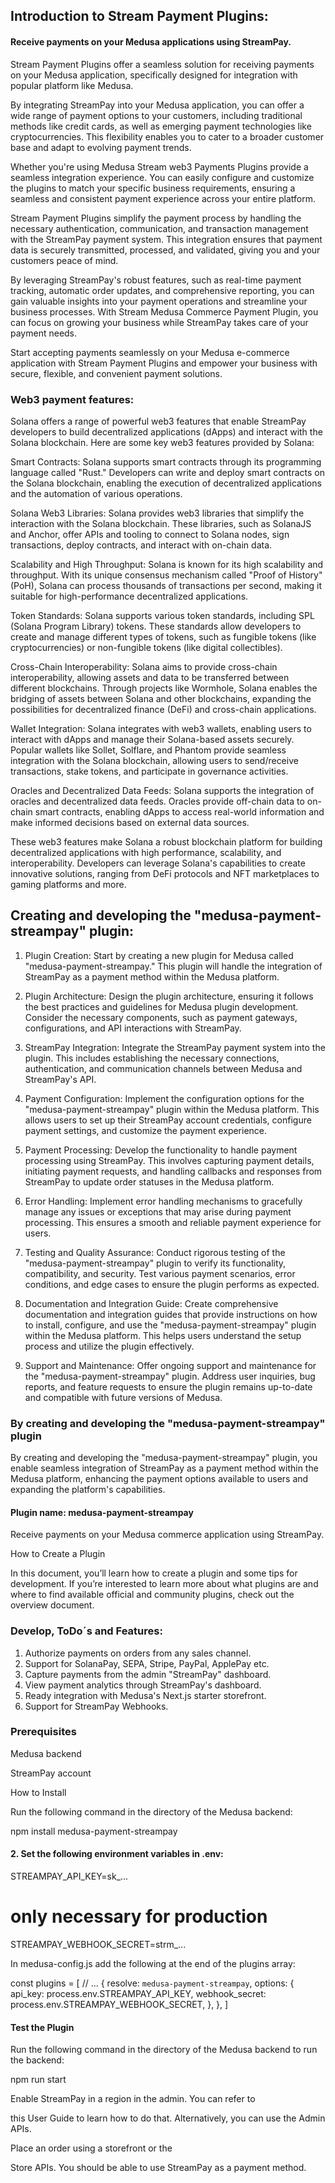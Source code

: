 ## Introduction to Stream Payment Plugins:

#### Receive payments on your Medusa applications using StreamPay.

Stream Payment Plugins offer a seamless solution for receiving payments on your Medusa application, specifically designed for integration with popular platform like Medusa.

By integrating StreamPay into your Medusa application, you can offer a wide range of payment options to your customers, including traditional methods like credit cards, as well as emerging payment technologies like cryptocurrencies. This flexibility enables you to cater to a broader customer base and adapt to evolving payment trends.

Whether you're using Medusa Stream web3 Payments Plugins provide a seamless integration experience. You can easily configure and customize the plugins to match your specific business requirements, ensuring a seamless and consistent payment experience across your entire platform.

Stream Payment Plugins simplify the payment process by handling the necessary authentication, communication, and transaction management with the StreamPay payment system. This integration ensures that payment data is securely transmitted, processed, and validated, giving you and your customers peace of mind.

By leveraging StreamPay's robust features, such as real-time payment tracking, automatic order updates, and comprehensive reporting, you can gain valuable insights into your payment operations and streamline your business processes. With Stream Medusa Commerce Payment Plugin, you can focus on growing your business while StreamPay takes care of your payment needs.

Start accepting payments seamlessly on your Medusa e-commerce application with Stream Payment Plugins and empower your business with secure, flexible, and convenient payment solutions.

### Web3 payment features: 

Solana offers a range of powerful web3 features that enable StreamPay developers to build decentralized applications (dApps) and interact with the Solana blockchain. Here are some key web3 features provided by Solana:

Smart Contracts: Solana supports smart contracts through its programming language called "Rust." Developers can write and deploy smart contracts on the Solana blockchain, enabling the execution of decentralized applications and the automation of various operations.

Solana Web3 Libraries: Solana provides web3 libraries that simplify the interaction with the Solana blockchain. These libraries, such as SolanaJS and Anchor, offer APIs and tooling to connect to Solana nodes, sign transactions, deploy contracts, and interact with on-chain data.

Scalability and High Throughput: Solana is known for its high scalability and throughput. With its unique consensus mechanism called "Proof of History" (PoH), Solana can process thousands of transactions per second, making it suitable for high-performance decentralized applications.

Token Standards: Solana supports various token standards, including SPL (Solana Program Library) tokens. These standards allow developers to create and manage different types of tokens, such as fungible tokens (like cryptocurrencies) or non-fungible tokens (like digital collectibles).

Cross-Chain Interoperability: Solana aims to provide cross-chain interoperability, allowing assets and data to be transferred between different blockchains. Through projects like Wormhole, Solana enables the bridging of assets between Solana and other blockchains, expanding the possibilities for decentralized finance (DeFi) and cross-chain applications.

Wallet Integration: Solana integrates with web3 wallets, enabling users to interact with dApps and manage their Solana-based assets securely. Popular wallets like Sollet, Solflare, and Phantom provide seamless integration with the Solana blockchain, allowing users to send/receive transactions, stake tokens, and participate in governance activities.

Oracles and Decentralized Data Feeds: Solana supports the integration of oracles and decentralized data feeds. Oracles provide off-chain data to on-chain smart contracts, enabling dApps to access real-world information and make informed decisions based on external data sources.

These web3 features make Solana a robust blockchain platform for building decentralized applications with high performance, scalability, and interoperability. Developers can leverage Solana's capabilities to create innovative solutions, ranging from DeFi protocols and NFT marketplaces to gaming platforms and more.

## Creating and developing the "medusa-payment-streampay" plugin:

1. Plugin Creation: Start by creating a new plugin for Medusa called "medusa-payment-streampay." This plugin will handle the integration of StreamPay as a payment method within the Medusa platform.

2. Plugin Architecture: Design the plugin architecture, ensuring it follows the best practices and guidelines for Medusa plugin development. Consider the necessary components, such as payment gateways, configurations, and API interactions with StreamPay.

3. StreamPay Integration: Integrate the StreamPay payment system into the plugin. This includes establishing the necessary connections, authentication, and communication channels between Medusa and StreamPay's API.

4. Payment Configuration: Implement the configuration options for the "medusa-payment-streampay" plugin within the Medusa platform. This allows users to set up their StreamPay account credentials, configure payment settings, and customize the payment experience.

5. Payment Processing: Develop the functionality to handle payment processing using StreamPay. This involves capturing payment details, initiating payment requests, and handling callbacks and responses from StreamPay to update order statuses in the Medusa platform.

6. Error Handling: Implement error handling mechanisms to gracefully manage any issues or exceptions that may arise during payment processing. This ensures a smooth and reliable payment experience for users.

7. Testing and Quality Assurance: Conduct rigorous testing of the "medusa-payment-streampay" plugin to verify its functionality, compatibility, and security. Test various payment scenarios, error conditions, and edge cases to ensure the plugin performs as expected.

8. Documentation and Integration Guide: Create comprehensive documentation and integration guides that provide instructions on how to install, configure, and use the "medusa-payment-streampay" plugin within the Medusa platform. This helps users understand the setup process and utilize the plugin effectively.

9. Support and Maintenance: Offer ongoing support and maintenance for the "medusa-payment-streampay" plugin. Address user inquiries, bug reports, and feature requests to ensure the plugin remains up-to-date and compatible with future versions of Medusa.


### By creating and developing the "medusa-payment-streampay" plugin

By creating and developing the "medusa-payment-streampay" plugin, you enable seamless integration of StreamPay as a payment method within the Medusa platform, enhancing the payment options available to users and expanding the platform's capabilities.

#### Plugin name: medusa-payment-streampay

Receive payments on your Medusa commerce application using StreamPay.

How to Create a Plugin

In this document, you’ll learn how to create a plugin and some tips for development. If you’re interested to learn more about what plugins are and where to find available official and community plugins, check out the overview document.

### Develop, ToDo´s and Features:

1. Authorize payments on orders from any sales channel.
2. Support for SolanaPay, SEPA, Stripe, PayPal, ApplePay etc.
3. Capture payments from the admin "StreamPay" dashboard.
4. View payment analytics through StreamPay's dashboard.
5. Ready integration with Medusa's Next.js starter storefront.
6. Support for StreamPay Webhooks.

### Prerequisites

Medusa backend

StreamPay account

How to Install

Run the following command in the directory of the Medusa backend:

npm install medusa-payment-streampay


#### 2. Set the following environment variables in .env:

STREAMPAY_API_KEY=sk_...
# only necessary for production
STREAMPAY_WEBHOOK_SECRET=strm_...

In medusa-config.js add the following at the end of the plugins array:

const plugins = [
  // ...
  {
    resolve: `medusa-payment-streampay`,
    options: {
      api_key: process.env.STREAMPAY_API_KEY,
      webhook_secret: process.env.STREAMPAY_WEBHOOK_SECRET,
    },
  },
]

#### Test the Plugin

Run the following command in the directory of the Medusa backend to run the backend:

npm run start

Enable StreamPay in a region in the admin. You can refer to 

this User Guide to learn how to do that. Alternatively, you can use the Admin APIs.

Place an order using a storefront or the 

Store APIs. You should be able to use StreamPay as a payment method.

